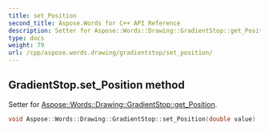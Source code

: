 ```yaml
---
title: set_Position
second_title: Aspose.Words for C++ API Reference
description: Setter for Aspose::Words::Drawing::GradientStop::get_Position. 
type: docs
weight: 79
url: /cpp/aspose.words.drawing/gradientstop/set_position/
---
```

## GradientStop.set_Position method


Setter for [Aspose::Words::Drawing::GradientStop::get_Position](../get_position/).

```cpp
void Aspose::Words::Drawing::GradientStop::set_Position(double value)
```

